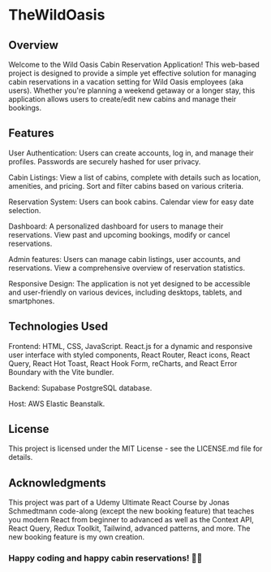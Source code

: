 # TheWildOasis

## Overview

Welcome to the Wild Oasis Cabin Reservation Application! This web-based project is designed to provide a simple yet effective solution for managing cabin reservations in a vacation setting for Wild Oasis employees (aka users). Whether you're planning a weekend getaway or a longer stay, this application allows users to create/edit new cabins and manage their bookings.

## Features

User Authentication:
Users can create accounts, log in, and manage their profiles.
Passwords are securely hashed for user privacy.

Cabin Listings:
View a list of cabins, complete with details such as location, amenities, and pricing.
Sort and filter cabins based on various criteria.

Reservation System:
Users can book cabins.
Calendar view for easy date selection.

Dashboard:
A personalized dashboard for users to manage their reservations.
View past and upcoming bookings, modify or cancel reservations.

Admin features:
Users can manage cabin listings, user accounts, and reservations.
View a comprehensive overview of reservation statistics.

Responsive Design:
The application is not yet designed to be accessible and user-friendly on various devices, including desktops, tablets, and smartphones.

## Technologies Used

Frontend:
HTML, CSS, JavaScript.
React.js for a dynamic and responsive user interface with styled components, React Router, React icons, React Query, React Hot Toast, React Hook Form, reCharts, and React Error Boundary with the Vite bundler.

Backend:
Supabase PostgreSQL database.

Host: AWS Elastic Beanstalk.

## License

This project is licensed under the MIT License - see the LICENSE.md file for details.

## Acknowledgments

This project was part of a Udemy Ultimate React Course by Jonas Schmedtmann code-along (except the new booking feature) that teaches you modern React from beginner to advanced as well as the Context API, React Query, Redux Toolkit, Tailwind, advanced patterns, and more. The new booking feature is my own creation.

### Happy coding and happy cabin reservations! 🌲🏡
